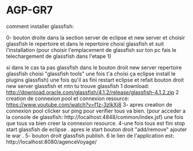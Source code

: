 # AGP-GR7
comment installer glassfish:

0- bouton droite dans la section server de eclipse et new server et choisir glassfish le repertoire 
et dans le repertoire choisi glassfish et suit l'installation (pour choisir l'emplacement de glassfish sur ton pc fais le telechargement de glassfish dans l'etape 1)

si dans le cas ta pas glassfish dans le bouton droit new server repertoire glassfish choisi "glassfish tools" 
une fois t'a choisi ça eclipse install le plugins glassfish) une fois qu'il as fini restart eclipse et refait bouton droit new server glassfish et mtn tu trouve glassfish
1 download:
http://download.oracle.com/glassfish/4.1.2/release/glassfish-4.1.2.zip
2 creation de connexion pool et connexion resource:
https://www.youtube.com/watch?v=f1z-3zlkXj8
3- apres creation de connexion pool clicker sur ping pour verifier tous va bien.
(pour acceder a la console de glassfish: http://localhost:4848/common/index.jsf)
une fois que tous va bien creer la connexion resource.
4-une fois tous est fini stop start glassfish de eclipse .
apres le start bouton droit "add/remove" ajouter le war .
5- bouton droit glassfish publish.
6 le lien de l'application est:
http://localhost:8080/agenceVoyage/